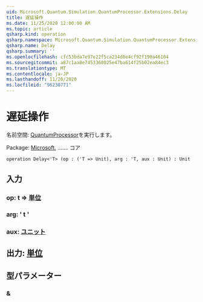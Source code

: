 ```yaml
---
uid: Microsoft.Quantum.Simulation.QuantumProcessor.Extensions.Delay
title: 遅延操作
ms.date: 11/25/2020 12:00:00 AM
ms.topic: article
qsharp.kind: operation
qsharp.namespace: Microsoft.Quantum.Simulation.QuantumProcessor.Extensions
qsharp.name: Delay
qsharp.summary: ''
ms.openlocfilehash: cfc53bda7e97e22f5ca234d8e4cf92f190a46104
ms.sourcegitcommit: a87c1aa8e7453360025e47ba614f25b02ea84ec3
ms.translationtype: MT
ms.contentlocale: ja-JP
ms.lasthandoff: 11/26/2020
ms.locfileid: "96230771"
---
```

# <a name="delay-operation"></a>遅延操作

名前空間: [QuantumProcessor](xref:Microsoft.Quantum.Simulation.QuantumProcessor.Extensions)を実行します。

Package: [Microsoft.](https://nuget.org/packages/Microsoft.Quantum.QSharp.Core) ....... コア




```qsharp
operation Delay<'T> (op : ('T => Unit), arg : 'T, aux : Unit) : Unit
```


## <a name="input"></a>入力

### <a name="op--t--unit"></a>op: t => [単位](xref:microsoft.quantum.lang-ref.unit) 




### <a name="arg--t"></a>arg: ' t '




### <a name="aux--unit"></a>aux: [ユニット](xref:microsoft.quantum.lang-ref.unit)





## <a name="output--unit"></a>出力: [単位](xref:microsoft.quantum.lang-ref.unit)



## <a name="type-parameters"></a>型パラメーター

### <a name="t"></a>&

